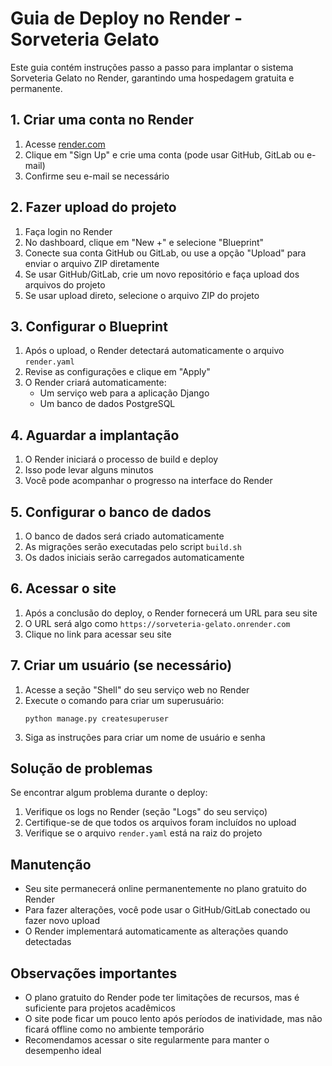 # Guia de Deploy no Render - Sorveteria Gelato

Este guia contém instruções passo a passo para implantar o sistema Sorveteria Gelato no Render, garantindo uma hospedagem gratuita e permanente.

## 1. Criar uma conta no Render

1. Acesse [render.com](https://render.com/)
2. Clique em "Sign Up" e crie uma conta (pode usar GitHub, GitLab ou e-mail)
3. Confirme seu e-mail se necessário

## 2. Fazer upload do projeto

1. Faça login no Render
2. No dashboard, clique em "New +" e selecione "Blueprint"
3. Conecte sua conta GitHub ou GitLab, ou use a opção "Upload" para enviar o arquivo ZIP diretamente
4. Se usar GitHub/GitLab, crie um novo repositório e faça upload dos arquivos do projeto
5. Se usar upload direto, selecione o arquivo ZIP do projeto

## 3. Configurar o Blueprint

1. Após o upload, o Render detectará automaticamente o arquivo `render.yaml`
2. Revise as configurações e clique em "Apply"
3. O Render criará automaticamente:
   - Um serviço web para a aplicação Django
   - Um banco de dados PostgreSQL

## 4. Aguardar a implantação

1. O Render iniciará o processo de build e deploy
2. Isso pode levar alguns minutos
3. Você pode acompanhar o progresso na interface do Render

## 5. Configurar o banco de dados

1. O banco de dados será criado automaticamente
2. As migrações serão executadas pelo script `build.sh`
3. Os dados iniciais serão carregados automaticamente

## 6. Acessar o site

1. Após a conclusão do deploy, o Render fornecerá um URL para seu site
2. O URL será algo como `https://sorveteria-gelato.onrender.com`
3. Clique no link para acessar seu site

## 7. Criar um usuário (se necessário)

1. Acesse a seção "Shell" do seu serviço web no Render
2. Execute o comando para criar um superusuário:
   ```
   python manage.py createsuperuser
   ```
3. Siga as instruções para criar um nome de usuário e senha

## Solução de problemas

Se encontrar algum problema durante o deploy:

1. Verifique os logs no Render (seção "Logs" do seu serviço)
2. Certifique-se de que todos os arquivos foram incluídos no upload
3. Verifique se o arquivo `render.yaml` está na raiz do projeto

## Manutenção

- Seu site permanecerá online permanentemente no plano gratuito do Render
- Para fazer alterações, você pode usar o GitHub/GitLab conectado ou fazer novo upload
- O Render implementará automaticamente as alterações quando detectadas

## Observações importantes

- O plano gratuito do Render pode ter limitações de recursos, mas é suficiente para projetos acadêmicos
- O site pode ficar um pouco lento após períodos de inatividade, mas não ficará offline como no ambiente temporário
- Recomendamos acessar o site regularmente para manter o desempenho ideal
